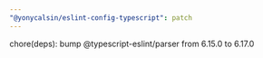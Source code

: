 ```yaml
---
"@yonycalsin/eslint-config-typescript": patch
---
```


chore(deps): bump @typescript-eslint/parser from 6.15.0 to 6.17.0
